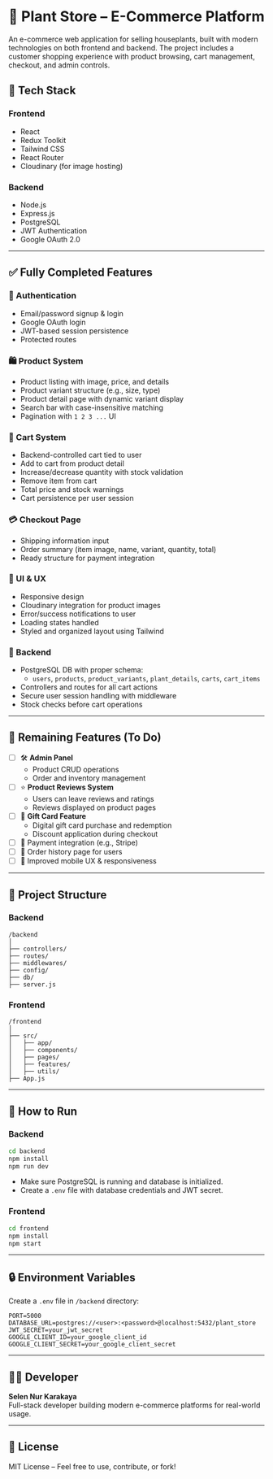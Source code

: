 # 🌿 Plant Store – E-Commerce Platform

An e-commerce web application for selling houseplants, built with modern technologies on both frontend and backend. The project includes a customer shopping experience with product browsing, cart management, checkout, and admin controls.

## 🧱 Tech Stack

### Frontend

- React
- Redux Toolkit
- Tailwind CSS
- React Router
- Cloudinary (for image hosting)

### Backend

- Node.js
- Express.js
- PostgreSQL
- JWT Authentication
- Google OAuth 2.0

---

## ✅ Fully Completed Features

### 🔐 Authentication

- Email/password signup & login
- Google OAuth login
- JWT-based session persistence
- Protected routes

### 🛍 Product System

- Product listing with image, price, and details
- Product variant structure (e.g., size, type)
- Product detail page with dynamic variant display
- Search bar with case-insensitive matching
- Pagination with `1 2 3 ...` UI

### 🛒 Cart System

- Backend-controlled cart tied to user
- Add to cart from product detail
- Increase/decrease quantity with stock validation
- Remove item from cart
- Total price and stock warnings
- Cart persistence per user session

### 💳 Checkout Page

- Shipping information input
- Order summary (item image, name, variant, quantity, total)
- Ready structure for payment integration

### 📸 UI & UX

- Responsive design
- Cloudinary integration for product images
- Error/success notifications to user
- Loading states handled
- Styled and organized layout using Tailwind

### 🧪 Backend

- PostgreSQL DB with proper schema:
  - `users`, `products`, `product_variants`, `plant_details`, `carts`, `cart_items`
- Controllers and routes for all cart actions
- Secure user session handling with middleware
- Stock checks before cart operations

---

## 🚧 Remaining Features (To Do)

- [ ] 🛠 **Admin Panel**
  - Product CRUD operations
  - Order and inventory management
- [ ] ⭐ **Product Reviews System**
  - Users can leave reviews and ratings
  - Reviews displayed on product pages
- [ ] 🎁 **Gift Card Feature**
  - Digital gift card purchase and redemption
  - Discount application during checkout
- [ ] 💸 Payment integration (e.g., Stripe)
- [ ] 📜 Order history page for users
- [ ] 📱 Improved mobile UX & responsiveness

---

## 📁 Project Structure

### Backend

```
/backend
│
├── controllers/
├── routes/
├── middlewares/
├── config/
├── db/
├── server.js
```

### Frontend

```
/frontend
│
├── src/
│   ├── app/
│   ├── components/
│   ├── pages/
│   ├── features/
│   ├── utils/
├── App.js
```

---

## 🧪 How to Run

### Backend

```bash
cd backend
npm install
npm run dev
```

- Make sure PostgreSQL is running and database is initialized.
- Create a `.env` file with database credentials and JWT secret.

### Frontend

```bash
cd frontend
npm install
npm start
```

---

## 🔒 Environment Variables

Create a `.env` file in `/backend` directory:

```env
PORT=5000
DATABASE_URL=postgres://<user>:<password>@localhost:5432/plant_store
JWT_SECRET=your_jwt_secret
GOOGLE_CLIENT_ID=your_google_client_id
GOOGLE_CLIENT_SECRET=your_google_client_secret
```

---

## 👩‍💻 Developer

**Selen Nur Karakaya**  
Full-stack developer building modern e-commerce platforms for real-world usage.

---

## 📃 License

MIT License – Feel free to use, contribute, or fork!
